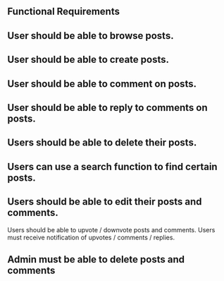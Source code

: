 ## Functional Requirements
## User should be able to browse posts.
## User should be able to create posts.
## User should be able to comment on posts.
## User should be able to reply to comments on posts.
## Users should be able to delete their posts.
## Users can use a search function to find certain posts.
## Users should be able to edit their posts and comments.
Users should be able to upvote / downvote posts and comments.
Users must receive notification of upvotes / comments / replies.
## Admin must be able to delete posts and comments